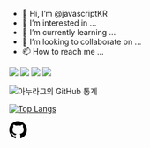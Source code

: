 - 👋 Hi, I’m @javascriptKR
- 👀 I’m interested in ...
- 🌱 I’m currently learning ...
- 💞️ I’m looking to collaborate on ...
- 📫 How to reach me ...

<!---
javascriptKR/javascriptKR is a ✨ special ✨ repository because its `README.md` (this file) appears on your GitHub profile.
You can click the Preview link to take a look at your changes.
--->
<a href="버튼을 눌렀을 때 이동할 링크" target="_blank"><img src="https://img.shields.io/badge/Python-white?style=plastic&logo=Python&logoColor=#007396"/></a>
<a href="버튼을 눌렀을 때 이동할 링크" target="_blank"><img src="https://img.shields.io/badge/Java-white?style=plastic&logo=Java&logoColor=#FECC00"/></a>
<a href="버튼을 눌렀을 때 이동할 링크" target="_blank"><img src="https://img.shields.io/badge/C++-white?style=plastic&logo=C++&logoColor=#00599C"/></a>
<a href="버튼을 눌렀을 때 이동할 링크" target="_blank"><img src="https://img.shields.io/badge/Docker-white?style=plastic&logo=Docker&logoColor=#2496ED"/></a>

![아누라그의 GitHub 통계](https://github-readme-stats.vercel.app/api?username=javascriptKR&show_icons=true&theme=vue-dark )

[![Top Langs](https://github-readme-stats.vercel.app/api/top-langs/?username=javascriptKR&exclude_repo=github-readme-stats,anuraghazra.github.io)](https://github.com/anuraghazra/github-readme-stats)

<div class="Box anim-hover-grow m-3 p-4">
  <!-- <%= octicon("mark-github", :height => 32) %> -->
  <svg height="32" class="octicon octicon-mark-github" viewBox="0 0 16 16" version="1.1" width="32" aria-hidden="true"><path fill-rule="evenodd" d="M8 0C3.58 0 0 3.58 0 8c0 3.54 2.29 6.53 5.47 7.59.4.07.55-.17.55-.38 0-.19-.01-.82-.01-1.49-2.01.37-2.53-.49-2.69-.94-.09-.23-.48-.94-.82-1.13-.28-.15-.68-.52-.01-.53.63-.01 1.08.58 1.23.82.72 1.21 1.87.87 2.33.66.07-.52.28-.87.51-1.07-1.78-.2-3.64-.89-3.64-3.95 0-.87.31-1.59.82-2.15-.08-.2-.36-1.02.08-2.12 0 0 .67-.21 2.2.82.64-.18 1.32-.27 2-.27.68 0 1.36.09 2 .27 1.53-1.04 2.2-.82 2.2-.82.44 1.1.16 1.92.08 2.12.51.56.82 1.27.82 2.15 0 3.07-1.87 3.75-3.65 3.95.29.25.54.73.54 1.48 0 1.07-.01 1.93-.01 2.2 0 .21.15.46.55.38A8.013 8.013 0 0 0 16 8c0-4.42-3.58-8-8-8z"></path>ㅎㅇ</svg>
</div>
